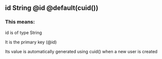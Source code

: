 ## id String @id @default(cuid())

### This means:

id is of type String

It is the primary key (@id)

Its value is automatically generated using cuid() when a new user is created